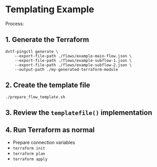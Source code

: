 # Templating Example

Process:


## 1. Generate the Terraform

```
dvtf-pingctl generate \
    --export-file-path ./flows/example-main-flow.json \
    --export-file-path ./flows/example-subflow-1.json \
    --export-file-path ./flows/example-subflow-2.json \
    --output-path ./my-generated-terraform-module
```

## 2. Create the template file

```
./prepare_flow_template.sh
```

## 3. Review the `templatefile()` implementation



## 4. Run Terraform as normal

- Prepare connection variables
- `terraform init`
- `terraform plan`
- `terraform apply`
